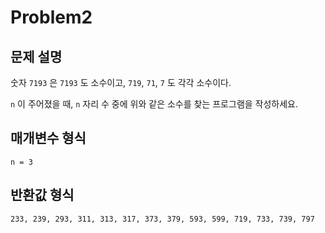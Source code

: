 # Problem2

## 문제 설명

숫자 `7193` 은 `7193` 도 소수이고, `719`, `71`, `7` 도 각각 소수이다.

`n` 이 주어졌을 때, `n` 자리 수 중에 위와 같은 소수를 찾는 프로그램을 작성하세요.



## 매개변수 형식

`n = 3`

## 반환값 형식

`233, 239, 293, 311, 313, 317, 373, 379, 593, 599, 719, 733, 739, 797`
